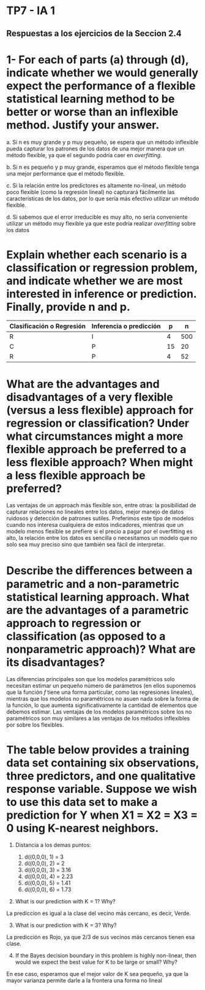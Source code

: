 # TP7 - IA 1

## Respuestas a los ejercicios de la Seccion 2.4

# 1- For each of parts (a) through (d), indicate whether we would generally expect the performance of a flexible statistical learning method to be better or worse than an inflexible method. Justify your answer.

a. Si n es muy grande y p muy pequeño, se espera que un método inflexible pueda capturar los patrones de los datos de una mejor manera que un método flexible, ya que el segundo podría caer en *overfitting*.

b. Si n es pequeño y p muy grande, esperamos que el método flexible tenga una mejor performance que el método flexible.

c. Si la relación entre los predictores es altamente no-lineal, un método poco flexible (como la regresión lineal) no capturará fácilmente las características de los datos, por lo que sería más efectivo utilizar un método flexible.

d. Si sabemos que el error irreducible es muy alto, no sería conveniente utilizar un método muy flexible ya que este podría realizar *overfitting* sobre los datos

# Explain whether each scenario is a classification or regression problem, and indicate whether we are most interested in inference or prediction. Finally, provide n and p.

|     Clasificación o Regresión |  Inferencia o predicción | p | n |
|-------------------------------|--------------------------|---|---|
|R         |I                          |4   |500   |
|C                             |P                          |15   |20   |
|R                               |P                          |4   |52   |

# What are the advantages and disadvantages of a very flexible (versus a less flexible) approach for regression or classification? Under what circumstances might a more flexible approach be preferred to a less flexible approach? When might a less flexible approach be preferred?

Las ventajas de un approach más flexible son, entre otras: la posibilidad de capturar relaciones no lineales entre los datos, mejor manejo de datos ruidosos y detección de patrones sutiles.
Preferimos este tipo de modelos cuando nos interesa cualquiera de estos indicadores, mientras que un modelo menos flexible se prefiere si el precio a pagar por el overfitting es alto, la relación entre los datos es sencilla o necesitamos un modelo que no solo sea muy preciso sino que también sea fácil de interpretar.

# Describe the diﬀerences between a parametric and a non-parametric statistical learning approach. What are the advantages of a parametric approach to regression or classification (as opposed to a nonparametric approach)? What are its disadvantages?

Las diferencias principales son que los modelos paramétricos solo necesitan estimar un pequeño número de parámetros (en ellos suponemos que la función $f$ tiene una forma particular, como las regresiones lineales), mientras que los modelos no paramétricos no asuen nada sobre la forma de la función, lo que aumenta significativamente la cantidad de elementos que debemos estimar. Las ventajas de los modelos paramétricos sobre los no paramétricos son muy similares a las ventajas de los métodos inflexibles por sobre los flexibles.

# The table below provides a training data set containing six observations, three predictors, and one qualitative response variable. Suppose we wish to use this data set to make a prediction for Y when X1 = X2 = X3 = 0 using K-nearest neighbors.

1. Distancia a los demas puntos:
   1. d((0,0,0), 1) = 3
   2. d((0,0,0), 2) = 2
   3. d((0,0,0), 3) = 3.16
   4. d((0,0,0), 4) = 2.23
   5. d((0,0,0), 5) = 1.41
   6. d((0,0,0), 6) = 1.73

2. What is our prediction with K = 1? Why?

La prediccion es igual a la clase del vecino más cercano, es decir, Verde.

3. What is our prediction with K = 3? Why?

La predicción es Rojo, ya que 2/3 de sus vecinos más cercanos tienen esa clase.

4. If the Bayes decision boundary in this problem is highly non-linear, then would we expect the best value for K to  be large or small? Why?

En ese caso, esperamos que el mejor valor de K sea pequeño, ya que la mayor varianza permite darle a la frontera una forma no lineal